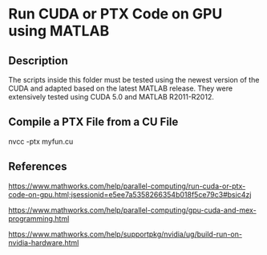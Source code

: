 # Run CUDA or PTX Code on GPU using MATLAB 


## Description

The scripts inside this folder must be tested using the newest version of the CUDA and adapted based on the latest MATLAB release. They were extensively tested using CUDA 5.0 and MATLAB R2011-R2012.


## Compile a PTX File from a CU File

nvcc -ptx myfun.cu


## References

https://www.mathworks.com/help/parallel-computing/run-cuda-or-ptx-code-on-gpu.html;jsessionid=e5ee7a5358266354b018f5ce79c3#bsic4zj

https://www.mathworks.com/help/parallel-computing/gpu-cuda-and-mex-programming.html

https://www.mathworks.com/help/supportpkg/nvidia/ug/build-run-on-nvidia-hardware.html
